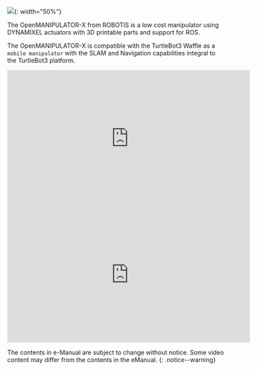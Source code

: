 
![](/assets/images/platform/turtlebot3/manipulation/tb3_with_opm_logo.png){: width="50%"}

The OpenMANIPULATOR-X from ROBOTIS is a low cost manipulator using DYNAMIXEL actuators with 3D printable parts and support for ROS.

The OpenMANIPULATOR-X is compatible with the TurtleBot3 Waffle as a `mobile manipulator` with the SLAM and Navigation capabilities integral to the TurtleBot3 platform. 

<iframe width="560" height="315" src="https://www.youtube.com/embed/Qhvk5cnX2hM" frameborder="0" allowfullscreen></iframe>

<iframe width="560" height="315" src="https://www.youtube.com/embed/P82pZsqpBg0" frameborder="0" allowfullscreen></iframe>

The contents in e-Manual are subject to change without notice. Some video content may differ from the contents in the eManual.
{: .notice--warning} 
